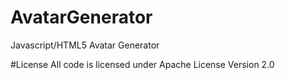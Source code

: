 # AvatarGenerator
Javascript/HTML5 Avatar Generator

#License
All code is licensed under Apache License Version 2.0